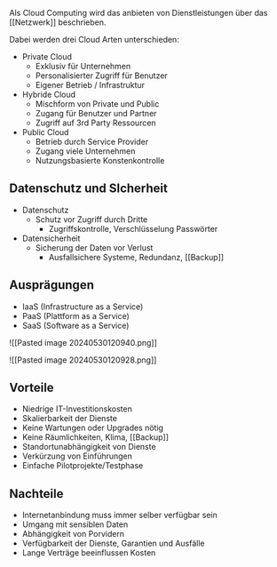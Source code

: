 Als Cloud Computing wird das anbieten von Dienstleistungen über das [[Netzwerk]] beschrieben. 

Dabei werden drei Cloud Arten unterschieden:
- Private Cloud
	- Exklusiv für Unternehmen
	- Personalisierter Zugriff für Benutzer
	- Eigener Betrieb / Infrastruktur
- Hybride Cloud
	- Mischform von Private und Public
	- Zugang für Benutzer und Partner
	- Zugriff auf 3rd Party Ressourcen
- Public Cloud
	- Betrieb durch Service Provider
	- Zugang viele Unternehmen
	- Nutzungsbasierte Konstenkontrolle

## Datenschutz und SIcherheit
- Datenschutz
	- Schutz vor Zugriff durch Dritte
		- Zugriffskontrolle, Verschlüsselung Passwörter
- Datensicherheit
	- Sicherung der Daten vor Verlust
		- Ausfallsichere Systeme, Redundanz, [[Backup]]

## Ausprägungen
- IaaS (Infrastructure as a Service)
- PaaS (Plattform as a Service)
- SaaS (Software as a Service)

![[Pasted image 20240530120940.png]]

![[Pasted image 20240530120928.png]]

## Vorteile 
- Niedrige IT-Investitionskosten
- Skalierbarkeit der Dienste
- Keine Wartungen oder Upgrades nötig
- Keine Räumlichkeiten, Klima, [[Backup]]
- Standortunabhängigkeit von Dienste
- Verkürzung von Einführungen
- Einfache Pilotprojekte/Testphase

## Nachteile
- Internetanbindung muss immer selber verfügbar sein
- Umgang mit sensiblen Daten
- Abhängigkeit von Porvidern
- Verfügbarkeit der Dienste, Garantien und Ausfälle
- Lange Verträge beeinflussen Kosten